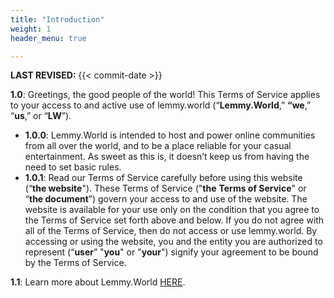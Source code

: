 ```yaml
---
title: "Introduction"
weight: 1
header_menu: true

---
```


**LAST REVISED:** {{< commit-date >}}
​​

**1.0**: Greetings, the good people of the world! This Terms of Service applies to your access to and active use of lemmy.world (“**Lemmy.World**,” **“we**,” “**us**,” or “**LW**”).
​

- **1.0.0**: Lemmy.World is intended to host and power online communities from all over the world, and to be a place reliable for your casual entertainment. As sweet as this is, it doesn’t keep us from having the need to set basic rules.
- **1.0.1**:  Read our Terms of Service carefully before using this website (“**the website**"). These Terms of Service ("**the** **Terms of Service**" or “**the document**”) govern your access to and use of the website. The website is available for your use only on the condition that you agree to the Terms of Service set forth above and below. If you do not agree with all of the Terms of Service, then do not access or use lemmy.world. By accessing or using the website, you and the entity you are authorized to represent (“**user**” "**you**" or "**your**") signify your agreement to be bound by the Terms of Service.
​

**1.1**: Learn more about Lemmy.World [HERE](<https://team.lemmy.world>).
​
